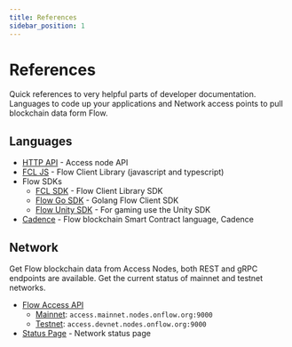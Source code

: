```yaml
---
title: References
sidebar_position: 1
---
```


# References
Quick references to very helpful parts of developer documentation. Languages to code up your applications and Network access points to pull blockchain data form Flow.
## Languages

- [HTTP API](/http-api) - Access node API
- [FCL JS](../tools/clients/fcl-js/api.md) - Flow Client Library (javascript and typescript)
- Flow SDKs
  - [FCL SDK](../tools/clients/fcl-js/sdk-guidelines.mdx) - Flow Client Library SDK
  - [Flow Go SDK](../tools/clients/flow-go-sdk/index.mdx) - Golang Flow Client SDK
  - [Flow Unity SDK](https://unity-flow-sdk-api-docs.vercel.app/) - For gaming use the Unity SDK
- [Cadence](https://cadence-lang-docs-git-fix-links-versions-onflow.vercel.app/docs/0.42/language/functions) - Flow blockchain Smart Contract language, Cadence

## Network
Get Flow blockchain data from Access Nodes, both REST and gRPC endpoints are available. Get the current status of mainnet and testnet networks.

- [Flow Access API](./run-and-secure/nodes/access-api.mdx)
  - [Mainnet](./flow-networks/accessing-mainnet.md): `access.mainnet.nodes.onflow.org:9000`
  - [Testnet](./flow-networks/accessing-testnet.md): `access.devnet.nodes.onflow.org:9000`
- [Status Page](https://status.onflow.org/) - Network status page

